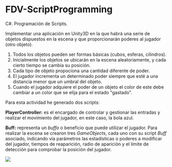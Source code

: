 # FDV-ScriptProgramming
C#. Programación de Scripts.

Implementar una aplicación en Unity3D en la que habrá una serie de objetos dispuestos en la escena y que proporcionarán poderes al jugador (otro objeto).
1) Todos los objetos pueden ser formas básicas (cubos, esferas, cilindros).
2) Inicialmente los objetos se ubicarán en la escena aleatoriamente, y cada cierto tiempo se cambia su posición.
3) Cada tipo de objeto propociona una cantidad diferente de poder.
4) El jugador incrementa un determinado poder siempre que esté a una distancia menor que un umbral del objeto.
5) Cuando el jugador adquiere el poder de un objeto el color de este debe cambiar a un color que se elija para el estado "gastado".

Para esta actividad he generado dos scripts:

**PlayerController:** es el encargado de controlar y gestionar las entradas y realizar el movimiento del jugador, en este caso, la bola azul.

**Buff:** representa un *buffo* o beneficio que puede utilizar el jugador. Para realizar la escena se crearon tres *GameObjects*, cada uno con su script *Buff* asociado, indicando vía parámetros las estadísticas o poderes a modificar del jugador, tiempos de reaparición, radio de aparición y el límite de detección para comprobar la posición del jugador.

![](Gif-FDV1.gif)
